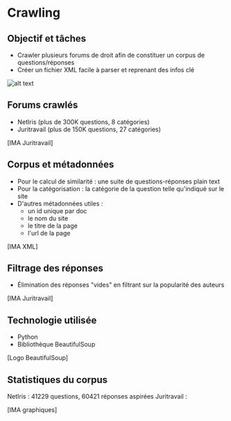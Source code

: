 # Crawling

## Objectif et tâches

- Crawler plusieurs forums de droit afin de constituer un corpus de questions/réponses
- Créer un fichier XML facile à parser et reprenant des infos clé

![alt text](https://github.com/eldams/TIM-M2/edit/master/Groupes/Crawling/crawler_juritravail/images/web_crawler.png "Web Crawler Logo")

## Forums crawlés

- NetIris (plus de 300K questions, 8 catégories)
- Juritravail (plus de 150K questions, 27 catégories)

[IMA Juritravail]

## Corpus et métadonnées

- Pour le calcul de similarité : une suite de questions-réponses plain text
- Pour la catégorisation : la catégorie de la question telle qu'indiqué sur le site
- D'autres métadonnées utiles :
	- un id unique par doc
	- le nom du site
	- le titre de la page
	- l'url de la page

[IMA XML]

## Filtrage des réponses

- Élimination des réponses "vides" en filtrant sur la popularité des auteurs

[IMA Juritravail]

## Technologie utilisée

- Python
- Bibliothèque BeautifulSoup

[Logo BeautifulSoup]

## Statistiques du corpus

NetIris : 41229 questions, 60421 réponses aspirées
Juritravail : 

[IMA graphiques]
